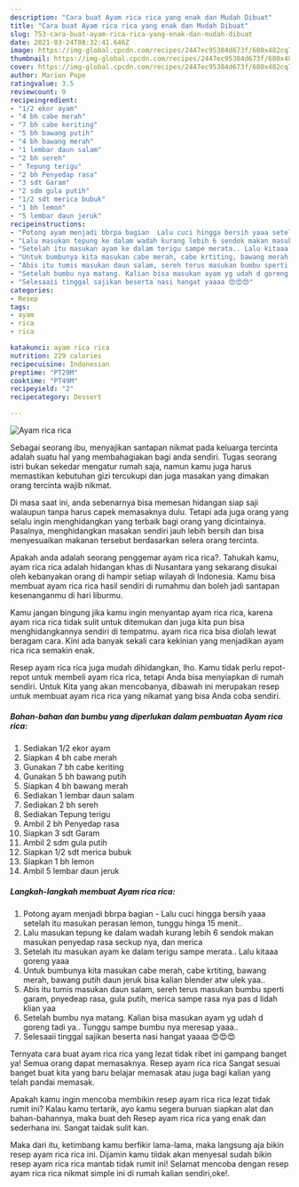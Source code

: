 ```yaml
---
description: "Cara buat Ayam rica rica yang enak dan Mudah Dibuat"
title: "Cara buat Ayam rica rica yang enak dan Mudah Dibuat"
slug: 753-cara-buat-ayam-rica-rica-yang-enak-dan-mudah-dibuat
date: 2021-03-24T08:32:41.646Z
image: https://img-global.cpcdn.com/recipes/2447ec95384d673f/680x482cq70/ayam-rica-rica-foto-resep-utama.jpg
thumbnail: https://img-global.cpcdn.com/recipes/2447ec95384d673f/680x482cq70/ayam-rica-rica-foto-resep-utama.jpg
cover: https://img-global.cpcdn.com/recipes/2447ec95384d673f/680x482cq70/ayam-rica-rica-foto-resep-utama.jpg
author: Marion Pope
ratingvalue: 3.5
reviewcount: 9
recipeingredient:
- "1/2 ekor ayam"
- "4 bh cabe merah"
- "7 bh cabe keriting"
- "5 bh bawang putih"
- "4 bh bawang merah"
- "1 lembar daun salam"
- "2 bh sereh"
- " Tepung terigu"
- "2 bh Penyedap rasa"
- "3 sdt Garam"
- "2 sdm gula putih"
- "1/2 sdt merica bubuk"
- "1 bh lemon"
- "5 lembar daun jeruk"
recipeinstructions:
- "Potong ayam menjadi bbrpa bagian  Lalu cuci hingga bersih yaaa setelah itu masukan perasan lemon, tunggu hinga 15 menit.."
- "Lalu masukan tepung ke dalam wadah kurang lebih 6 sendok makan masukan penyedap rasa seckup nya, dan merica"
- "Setelah itu masukan ayam ke dalam terigu sampe merata.. Lalu kitaaa goreng yaaa"
- "Untuk bumbunya kita masukan cabe merah, cabe krtiting, bawang merah, bawang putih daun jeruk bisa kalian blender atw ulek yaa.."
- "Abis itu tumis masukan daun salam, sereh terus masukan bumbu sperti garam, pnyedeap rasa, gula putih, merica sampe rasa nya pas d lidah klian yaa"
- "Setelah bumbu nya matang. Kalian bisa masukan ayam yg udah d goreng tadi ya.. Tunggu sampe bumbu nya meresap yaaa.."
- "Selesaaii tinggal sajikan beserta nasi hangat yaaaa 😍😍😍"
categories:
- Resep
tags:
- ayam
- rica
- rica

katakunci: ayam rica rica 
nutrition: 229 calories
recipecuisine: Indonesian
preptime: "PT29M"
cooktime: "PT49M"
recipeyield: "2"
recipecategory: Dessert

---
```



![Ayam rica rica](https://img-global.cpcdn.com/recipes/2447ec95384d673f/680x482cq70/ayam-rica-rica-foto-resep-utama.jpg)

Sebagai seorang ibu, menyajikan santapan nikmat pada keluarga tercinta adalah suatu hal yang membahagiakan bagi anda sendiri. Tugas seorang istri bukan sekedar mengatur rumah saja, namun kamu juga harus memastikan kebutuhan gizi tercukupi dan juga masakan yang dimakan orang tercinta wajib nikmat.

Di masa  saat ini, anda sebenarnya bisa memesan hidangan siap saji walaupun tanpa harus capek memasaknya dulu. Tetapi ada juga orang yang selalu ingin menghidangkan yang terbaik bagi orang yang dicintainya. Pasalnya, menghidangkan masakan sendiri jauh lebih bersih dan bisa menyesuaikan makanan tersebut berdasarkan selera orang tercinta. 



Apakah anda adalah seorang penggemar ayam rica rica?. Tahukah kamu, ayam rica rica adalah hidangan khas di Nusantara yang sekarang disukai oleh kebanyakan orang di hampir setiap wilayah di Indonesia. Kamu bisa membuat ayam rica rica hasil sendiri di rumahmu dan boleh jadi santapan kesenanganmu di hari liburmu.

Kamu jangan bingung jika kamu ingin menyantap ayam rica rica, karena ayam rica rica tidak sulit untuk ditemukan dan juga kita pun bisa menghidangkannya sendiri di tempatmu. ayam rica rica bisa diolah lewat beragam cara. Kini ada banyak sekali cara kekinian yang menjadikan ayam rica rica semakin enak.

Resep ayam rica rica juga mudah dihidangkan, lho. Kamu tidak perlu repot-repot untuk membeli ayam rica rica, tetapi Anda bisa menyiapkan di rumah sendiri. Untuk Kita yang akan mencobanya, dibawah ini merupakan resep untuk membuat ayam rica rica yang nikamat yang bisa Anda coba sendiri.

<!--inarticleads1-->

##### Bahan-bahan dan bumbu yang diperlukan dalam pembuatan Ayam rica rica:

1. Sediakan 1/2 ekor ayam
1. Siapkan 4 bh cabe merah
1. Gunakan 7 bh cabe keriting
1. Gunakan 5 bh bawang putih
1. Siapkan 4 bh bawang merah
1. Sediakan 1 lembar daun salam
1. Sediakan 2 bh sereh
1. Sediakan  Tepung terigu
1. Ambil 2 bh Penyedap rasa
1. Siapkan 3 sdt Garam
1. Ambil 2 sdm gula putih
1. Siapkan 1/2 sdt merica bubuk
1. Siapkan 1 bh lemon
1. Ambil 5 lembar daun jeruk




<!--inarticleads2-->

##### Langkah-langkah membuat Ayam rica rica:

1. Potong ayam menjadi bbrpa bagian  - Lalu cuci hingga bersih yaaa setelah itu masukan perasan lemon, tunggu hinga 15 menit..
1. Lalu masukan tepung ke dalam wadah kurang lebih 6 sendok makan masukan penyedap rasa seckup nya, dan merica
1. Setelah itu masukan ayam ke dalam terigu sampe merata.. Lalu kitaaa goreng yaaa
1. Untuk bumbunya kita masukan cabe merah, cabe krtiting, bawang merah, bawang putih daun jeruk bisa kalian blender atw ulek yaa..
1. Abis itu tumis masukan daun salam, sereh terus masukan bumbu sperti garam, pnyedeap rasa, gula putih, merica sampe rasa nya pas d lidah klian yaa
1. Setelah bumbu nya matang. Kalian bisa masukan ayam yg udah d goreng tadi ya.. Tunggu sampe bumbu nya meresap yaaa..
1. Selesaaii tinggal sajikan beserta nasi hangat yaaaa 😍😍😍




Ternyata cara buat ayam rica rica yang lezat tidak ribet ini gampang banget ya! Semua orang dapat memasaknya. Resep ayam rica rica Sangat sesuai banget buat kita yang baru belajar memasak atau juga bagi kalian yang telah pandai memasak.

Apakah kamu ingin mencoba membikin resep ayam rica rica lezat tidak rumit ini? Kalau kamu tertarik, ayo kamu segera buruan siapkan alat dan bahan-bahannya, maka buat deh Resep ayam rica rica yang enak dan sederhana ini. Sangat taidak sulit kan. 

Maka dari itu, ketimbang kamu berfikir lama-lama, maka langsung aja bikin resep ayam rica rica ini. Dijamin kamu tiidak akan menyesal sudah bikin resep ayam rica rica mantab tidak rumit ini! Selamat mencoba dengan resep ayam rica rica nikmat simple ini di rumah kalian sendiri,oke!.

